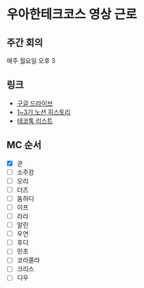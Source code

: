 # 우아한테크코스 영상 근로

## 주간 회의
매주 월요일 오후 3

## 링크
- [구글 드라이브](https://drive.google.com/drive/folders/1nLIKN0Es1l1cZ0L7lSWar-K8eta0Lnln?usp=sharing)
- [1~3기 노션 히스토리](https://makerjun.notion.site/7ae1a1572ca84865bec0ab5361466dd0)
- [테코톡 리스트](https://docs.google.com/spreadsheets/d/1LVW-5Oz73yMhcn4RO8HLOZCPo7y7NoEP6yo0MVDPUrk/edit?usp=sharing)

## MC 순서
- [x] 쿤
- [ ] 소주캉
- [ ] 오리
- [ ] 더즈
- [ ] 돔하디
- [ ] 이프
- [ ] 라라
- [ ] 알린
- [ ] 우연
- [ ] 후디
- [ ] 민초
- [ ] 코라콜라
- [ ] 크리스
- [ ] 디우
